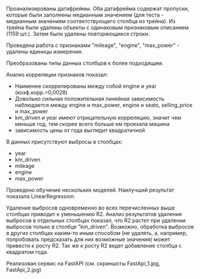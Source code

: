 Проанализированы датафреймы. Оба датафрейма содержат пропуски, которые были заполнены медианным значением (для теста - медианным значением соответствующего столбца из трейна). Из трейна были удалены объекты с одинаковым признаковым описанием (1159 шт.). Затем были удалены повторяющиеся строки.

Проведена работа с признаками "mileage", "engine", "max_power" - удалены единицы измерения.

Преобразованы типы данных столбцов к более подходящим.

Анализ корреляции признаков показал:
* Наименее скоррелированы между собой engine и year (коэф.корр.=0,0028)
* Довольно сильная положительная линейная зависимость наблюдается между engine и max_power, engine и seats, selling_price и max_power
* km_driven и year имеют отрицательную корреляцию, значит чем меньше год, тем скорее всего больше км проехала машина
* зависимость цены от года выглядит квадратичной

В данных присутствуют выбросы в столбцах: 
* year
* km_driven
* mileage
* engine
* max_power

Проведено обучение нескольких моделей. Наилучший результат показала LinearRegression. 

Удаление выбросов одновременно во всех перечисленных выше столбцах приводит к уменьшению R2. Анализ результатов удаления выбросов в отдельных столбцах показал, что R2 растет при удалении выбросов только в столбце "km_driven". Возможно, обработка выбросов в других столбцах каким-то иным способом (не удалять, а, например, попробовать предсказать для них возможные значения) может привести к росту R2.
Так же к росту R2 ведет добавление столбца с квадратом года.

Реализован сервис на FastAPI (см. скриншоты FastApi_1.jpg,  FastApi_2.jpg)
